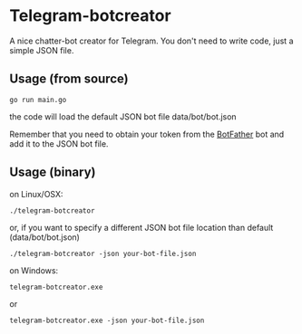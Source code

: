 # Telegram-botcreator
A nice chatter-bot creator for Telegram. You don't need to write code, just a simple JSON file. 

## Usage (from source)

```
go run main.go
```

the code will load the default JSON bot file data/bot/bot.json

Remember that you need to obtain your token from the [BotFather](https://telegram.me/BotFather) bot and add it to the JSON bot file.

## Usage (binary)

on Linux/OSX:

```
./telegram-botcreator
```

or, if you want to specify a different JSON bot file location than default (data/bot/bot.json)

```
./telegram-botcreator -json your-bot-file.json
```

on Windows:

```
telegram-botcreator.exe
```

or

```
telegram-botcreator.exe -json your-bot-file.json
```
